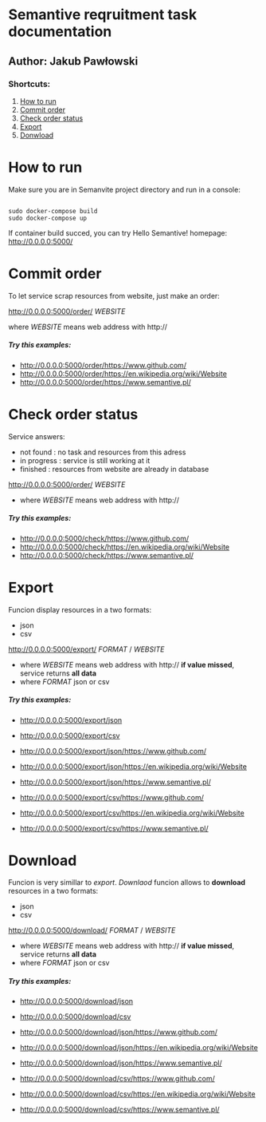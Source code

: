 # Semantive reqruitment task documentation
## Author: Jakub Pawłowski

###  Shortcuts:

1. [ How to run ](#r)
1. [ Commit order ](#o)
1. [ Check order status ](#c)
1. [ Export ](#e)
1. [ Donwload ](#d)

<a name="r"></a>
# How to run

Make sure you are in Semanvite project directory and run in a console:
<pre><code class="sh">
sudo docker-compose build
sudo docker-compose up
</code></pre>

If container build succed, you can try Hello Semantive! homepage:
http://0.0.0.0:5000/

<a name="o"></a>
# Commit order

To let service scrap resources from website, just make an order:

http://0.0.0.0:5000/order/ _WEBSITE_

where _WEBSITE_ means web address with http://

##### Try this examples:

- http://0.0.0.0:5000/order/https://www.github.com/
- http://0.0.0.0:5000/order/https://en.wikipedia.org/wiki/Website
- http://0.0.0.0:5000/order/https://www.semantive.pl/

<a name="c"></a>
# Check order status

Service answers:

- not found : no task and resources from this adress
- in progress : service is still working at it
- finished : resources from website are already in database

http://0.0.0.0:5000/order/ _WEBSITE_

- where _WEBSITE_ means web address with http://

##### Try this examples:

- http://0.0.0.0:5000/check/https://www.github.com/
- http://0.0.0.0:5000/check/https://en.wikipedia.org/wiki/Website
- http://0.0.0.0:5000/check/https://www.semantive.pl/

<a name="e"></a>
# Export

Funcion display resources in a two formats:

- json
- csv

http://0.0.0.0:5000/export/ _FORMAT_ / _WEBSITE_

- where _WEBSITE_ means web address with http://
**if value missed**, service returns **all data**
- where _FORMAT_ json or csv

##### Try this examples:

- http://0.0.0.0:5000/export/json
- http://0.0.0.0:5000/export/csv

- http://0.0.0.0:5000/export/json/https://www.github.com/

- http://0.0.0.0:5000/export/json/https://en.wikipedia.org/wiki/Website

- http://0.0.0.0:5000/export/json/https://www.semantive.pl/
- http://0.0.0.0:5000/export/csv/https://www.github.com/
- http://0.0.0.0:5000/export/csv/https://en.wikipedia.org/wiki/Website
- http://0.0.0.0:5000/export/csv/https://www.semantive.pl/


<a name="e"></a>
# Download

Funcion is very simillar to *export*. *Downlaod* funcion allows to **download** resources in a two formats:

- json
- csv

http://0.0.0.0:5000/download/ _FORMAT_ / _WEBSITE_

- where _WEBSITE_ means web address with http://
**if value missed**, service returns **all data**
- where _FORMAT_ json or csv


##### Try this examples:

- http://0.0.0.0:5000/download/json
- http://0.0.0.0:5000/download/csv

- http://0.0.0.0:5000/download/json/https://www.github.com/
- http://0.0.0.0:5000/download/json/https://en.wikipedia.org/wiki/Website
- http://0.0.0.0:5000/download/json/https://www.semantive.pl/

- http://0.0.0.0:5000/download/csv/https://www.github.com/
- http://0.0.0.0:5000/download/csv/https://en.wikipedia.org/wiki/Website
- http://0.0.0.0:5000/download/csv/https://www.semantive.pl/